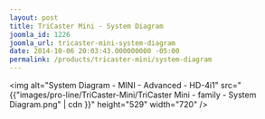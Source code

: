 ```yaml
---
layout: post
title: TriCaster Mini - System Diagram
joomla_id: 1226
joomla_url: tricaster-mini-system-diagram
date: 2014-10-06 20:03:43.000000000 -05:00
permalink: /products/tricaster-mini/system-diagram
---
```

<img alt="System Diagram - MINI - Advanced - HD-4i1" src="{{"images/pro-line/TriCaster-Mini/TriCaster Mini - family - System Diagram.png" | cdn }}" height="529" width="720" />
